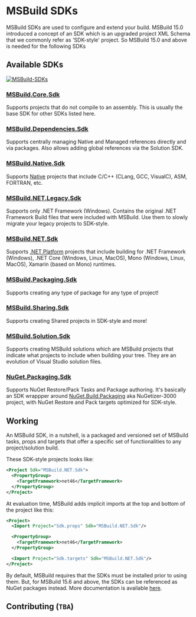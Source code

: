 # MSBuild SDKs

MSBuild SDKs are used to configure and extend your build. MSBuild 15.0 introduced a concept of an SDK which is an upgraded project XML Schema that we commonly refer as 'SDK-style' project. So MSBuild 15.0 and above is needed for the following SDKs

## Available SDKs

[![MSBuild-SDKs](https://img.shields.io/badge/msbuild--sdks-myget-brightgreen.svg)](https://myget.org/gallery/msbuild-sdks)

### [MSBuild.Core.Sdk](Source/MSBuild.Core.Sdk)

Supports projects that do not compile to an assembly. This is usually the base SDK for other SDKs listed here.

### [MSBuild.Dependencies.Sdk](Source/MSBuild.Dependencies.Sdk)

Supports centrally managing Native and Managed references directly and via packages. Also allows adding global references via the Solution SDK.

### [MSBuild.Native.Sdk](Source/MSBuild.Native.Sdk)

Supports [Native](Docs/Support.md#native-platform-support) projects that include C/C++ (CLang, GCC, VisualC), ASM, FORTRAN, etc.

### [MSBuild.NET.Legacy.Sdk](Source/MSBuild.NET.Legacy.Sdk)

Supports only .NET Framework (Windows). Contains the original .NET Framework Build files that were included with MSBuild. Use them to slowly migrate your legacy projects to SDK-style.

### [MSBuild.NET.Sdk](Source/MSBuild.NET.Sdk)

Supports [.NET Platform](Docs/Support.md#net-platform-support) projects that include building for .NET Framework (Windows), .NET Core (Windows, Linux, MacOS), Mono (Windows, Linux, MacOS), Xamarin (based on Mono) runtimes.

### [MSBuild.Packaging.Sdk](Source/MSBuild.Packaging.Sdk)

Supports creating any type of package for any type of project!

### [MSBuild.Sharing.Sdk](Source/MSBuild.Sharing.Sdk)

Supports creating Shared projects in SDK-style and more!

### [MSBuild.Solution.Sdk](Source/MSBuild.Solution.Sdk)

Supports creating MSBuild solutions which are MSBuild projects that indicate what projects to include when building your tree. They are an evolution of Visual Studio solution files.

### [NuGet.Packaging.Sdk](Source/NuGet.Packaging.Sdk)

Supports NuGet Restore/Pack Tasks and Package authoring. It's basically an SDK wrappper around [NuGet.Build.Packaging](https://github.com/NuGet/NuGet.Build.Packaging) aka NuGetizer-3000 project, with NuGet Restore and Pack targets optimized for SDK-style.

## Working

An MSBuild SDK, in a nutshell, is a packaged and versioned set of MSBuild tasks, props and targets that offer a specific set of functionalities to any project/solution build.

These SDK-style projects looks like:

```xml
<Project Sdk="MSBuild.NET.Sdk">
  <PropertyGroup>
    <TargetFramework>net46</TargetFramework>
  </PropertyGroup>
</Project>
```

At evaluation time, MSBuild adds implicit imports at the top and bottom of the project like this:

```xml
<Project>
  <Import Project="Sdk.props" Sdk="MSBuild.NET.Sdk"/>

  <PropertyGroup>
    <TargetFramework>net46</TargetFramework>
  </PropertyGroup>

  <Import Project="Sdk.targets" Sdk="MSBuild.NET.Sdk"/>
</Project>
```

By default, MSBuild requires that the SDKs must be installed prior to using them. But, for MSBuild 15.6 and above, the SDKs can be referenced as NuGet packages instead.
More documentation is available [here](https://docs.microsoft.com/visualstudio/msbuild/how-to-use-project-sdk).

## Contributing (`TBA`)
